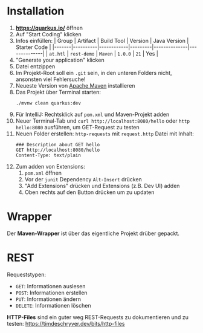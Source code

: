 # Installation

1. **https://quarkus.io/** öffnen
2. Auf "Start Coding" klicken
3. Infos einfüllen:
    | Group | Artifact | Build Tool | Version | Java Version | Starter Code |
    |-------|----------|------------|---------|--------------|--------------|
    | `at.htl` | `rest-demo` | `Maven` | `1.0.0` | `21` | Yes |
4. "Generate your application" klicken
5. Datei entzippen
6. Im Projekt-Root soll ein `.git` sein, in den unteren Folders nicht, ansonsten viel Fehlersuche!
7. Neueste Version von [Apache Maven](https://maven.apache.org/) installieren
8. Das Projekt über Terminal starten: 
    ```
    ./mvnw clean quarkus:dev
    ```
9. Für IntelliJ: Rechtsklick auf `pom.xml` und Maven-Projekt adden
10. Neuer Terminal-Tab und `curl http://localhost:8080/hello` oder `http hello:8080` ausführen, um GET-Request zu testen
11. Neuen Folder erstellen: `http-requests` mit `request.http` Datei mit Inhalt:
    ```
    ### Description about GET hello
    GET http://localhost:8080/hello
    Content-Type: text/plain
    ```
12. Zum adden von Extensions:
    1. `pom.xml` öffnen
    2. Vor der `junit` Dependency `Alt-Insert` drücken
    3. "Add Extensions" drücken und Extensions (z.B. Dev UI) adden
    4. Oben rechts auf den Button drücken um zu updaten

# Wrapper

Der **Maven-Wrapper** ist über das eigentliche Projekt drüber gepackt. 

# REST

Requeststypen:

- `GET`: Informationen auslesen
- `POST`: Informationen erstellen
- `PUT`: Informationen ändern
- `DELETE`: Informationen löschen

**HTTP-Files** sind ein guter weg REST-Requests zu dokumentieren und zu testen: https://timdeschryver.dev/bits/http-files